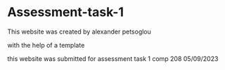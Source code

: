 # Assessment-task-1
This website was created by alexander petsoglou

with the help of a template


this website was submitted for assessment task 1 comp 208 05/09/2023
